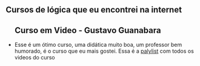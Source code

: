 ## Cursos de lógica que eu encontrei na internet
<ul>
<h2>
Curso em Video - Gustavo Guanabara
</h2>
<li>
Esse é um ótimo curso, uma didática muito boa, um professor bem humorado, é o curso que eu mais gostei. Essa é a <a href="https://www.youtube.com/playlist?list=PLHz_AreHm4dmSj0MHol_aoNYCSGFqvfXV">palylist</a> com todos os videos do curso
</li>

</ul>
